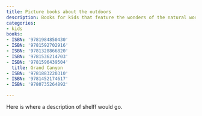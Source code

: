 ```yaml
---
title: Picture books about the outdoors
description: Books for kids that feature the wonders of the natural world.
categories:
- kids
books:
- ISBN: '9781984850430'
- ISBN: '9781592702916'
- ISBN: '9781328866820'
- ISBN: '9781536214703'
- ISBN: '9781596439504'
  title: Grand Canyon
- ISBN: '9781883220310'
- ISBN: '9781452174617'
- ISBN: '9780735264892'

---
```

Here is where a description of shelff would go.
